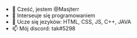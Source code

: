 - 👋 Cześć, jestem @Masjterr
- 👀 Interseuje się programowaniem
- 🌱 Ucze się jezyków: HTML, CSS, JS, C++, JAVA
- 📫 Mój discord: tak#5298

